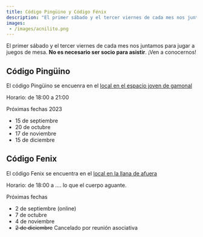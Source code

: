 ```yaml
---
title: Código Pingüino y Código Fénix
description: "El primer sábado y el tercer viernes de cada mes nos juntamos para jugar a juegos de mesa. **No es necesario ser socio para asistir**. ¡Ven a conocernos!"
images:
 - /images/acnilito.png
---
```


El primer sábado y el tercer viernes de cada mes nos juntamos para jugar a juegos de mesa. **No es necesario ser socio para asistir**. ¡Ven a conocernos!

## Código Pingüino

El código Pingüino se encuenra en el [local en el espacio joven de gamonal](http://localhost:1313/about#local-en-el-espacio-joven-de-gamonal)

Horario: de 18:00 a 21:00

Próximas fechas 2023

- 15 de septiembre
- 20 de octubre
- 17 de noviembre
- 15 de diciembre

## Código Fenix

El código Fenix se encuentra en el [local en la llana de afuera](http://localhost:1313/about#local-en-la-llana-de-afuera)

Horario: de 18:00 a .... lo que el cuerpo aguante.

Próximas fechas

- 2 de septiembre (online)
- 7 de octubre
- 4 de noviembre
- ~~2 de diciembre~~ Cancelado por reunión asociativa